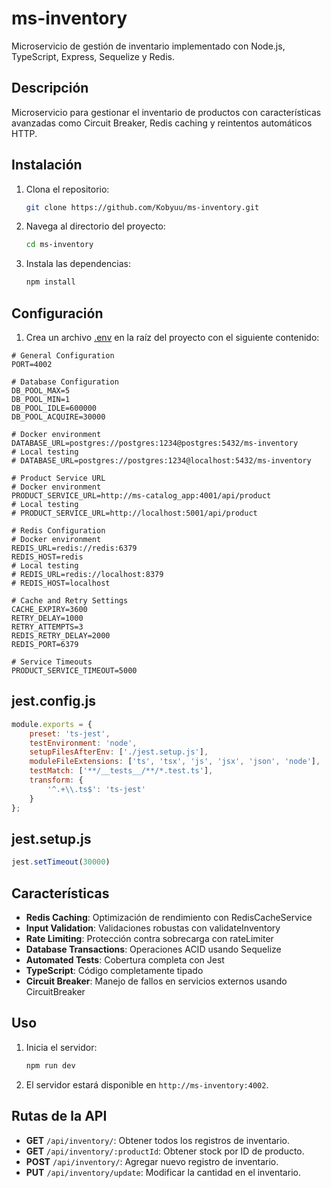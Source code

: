 # ms-inventory

Microservicio de gestión de inventario implementado con Node.js, TypeScript, Express, Sequelize y Redis.

## Descripción

Microservicio para gestionar el inventario de productos con características avanzadas como Circuit Breaker, Redis caching y reintentos automáticos HTTP.

## Instalación

1. Clona el repositorio:
    ```sh
    git clone https://github.com/Kobyuu/ms-inventory.git
    ```
2. Navega al directorio del proyecto:
    ```sh
    cd ms-inventory
    ```
3. Instala las dependencias:
    ```sh
    npm install
    ```

## Configuración

1. Crea un archivo [.env](http://_vscodecontentref_/3) en la raíz del proyecto con el siguiente contenido:
```env
# General Configuration
PORT=4002

# Database Configuration
DB_POOL_MAX=5
DB_POOL_MIN=1
DB_POOL_IDLE=600000
DB_POOL_ACQUIRE=30000

# Docker environment
DATABASE_URL=postgres://postgres:1234@postgres:5432/ms-inventory
# Local testing
# DATABASE_URL=postgres://postgres:1234@localhost:5432/ms-inventory

# Product Service URL
# Docker environment
PRODUCT_SERVICE_URL=http://ms-catalog_app:4001/api/product
# Local testing
# PRODUCT_SERVICE_URL=http://localhost:5001/api/product

# Redis Configuration
# Docker environment
REDIS_URL=redis://redis:6379
REDIS_HOST=redis
# Local testing
# REDIS_URL=redis://localhost:8379
# REDIS_HOST=localhost

# Cache and Retry Settings
CACHE_EXPIRY=3600
RETRY_DELAY=1000
RETRY_ATTEMPTS=3
REDIS_RETRY_DELAY=2000
REDIS_PORT=6379

# Service Timeouts
PRODUCT_SERVICE_TIMEOUT=5000
```

## jest.config.js

```js
module.exports = {
    preset: 'ts-jest',
    testEnvironment: 'node',
    setupFilesAfterEnv: ['./jest.setup.js'],
    moduleFileExtensions: ['ts', 'tsx', 'js', 'jsx', 'json', 'node'],
    testMatch: ['**/__tests__/**/*.test.ts'],
    transform: {
        '^.+\\.ts$': 'ts-jest'
    }
};
```
## jest.setup.js

```js
jest.setTimeout(30000)
```

## Características

- **Redis Caching**: Optimización de rendimiento con RedisCacheService
- **Input Validation**: Validaciones robustas con validateInventory
- **Rate Limiting**: Protección contra sobrecarga con rateLimiter 
- **Database Transactions**: Operaciones ACID usando Sequelize
- **Automated Tests**: Cobertura completa con Jest
- **TypeScript**: Código completamente tipado
- **Circuit Breaker**: Manejo de fallos en servicios externos usando CircuitBreaker

## Uso

1. Inicia el servidor:
    ```sh
    npm run dev
    ```
2. El servidor estará disponible en `http://ms-inventory:4002`.

## Rutas de la API

- **GET** `/api/inventory/`: Obtener todos los registros de inventario.
- **GET** `/api/inventory/:productId`: Obtener stock por ID de producto.
- **POST** `/api/inventory/`: Agregar nuevo registro de inventario.
- **PUT** `/api/inventory/update`: Modificar la cantidad en el inventario.
